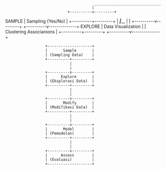                                             ______________________________
                                           |
                                +----------v---------+
SAMPLE                          | Sampling (Yes/No)  |
                                +----------+---------+
                                           |
                        ___________________|_____________________
                       |                                         |
            +----------v---------+                    +----------v--------------+
EXPLORE     | Data Visualization |                    | Clustering Associanions |
            +----------+---------+                    +----------v--------------+




                      +--------------------+
                      |       Sample       |
                      | (Sampling Data)    |
                      +----------+---------+
                                 |
                                 |
                      +----------v---------+
                      |      Explore       |
                      | (Eksplorasi Data)  |
                      +----------+---------+
                                 |
                                 |
                      +----------v---------+
                      |       Modify       |
                      | (Modifikasi Data)  |
                      +----------+---------+
                                 |
                                 |
                      +----------v---------+
                      |       Model        |
                      | (Pemodelan)        |
                      +----------+---------+
                                 |
                                 |
                      +----------v---------+
                      |      Assess        |
                      | (Evaluasi)         |
                      +--------------------+
